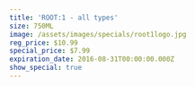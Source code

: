 ```yaml
---
title: 'ROOT:1 - all types'
size: 750ML
image: /assets/images/specials/root1logo.jpg
reg_price: $10.99
special_price: $7.99
expiration_date: 2016-08-31T00:00:00.000Z
show_special: true
---
```



